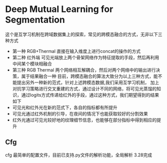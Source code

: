 # Deep Mutual Learning for Segmentation
这个是互学习机制在跨域数据集上的探索，常见的跨模态融合的方式，无非以下三种方式
- 第一种 RGB+Thermal 直接在输入维度上进行concat的操作的方式
- 第二种 红外端 可见光端放上两个骨架网络作为特征提取的手段，然后再利用中间某个模块相融合
- 第三种 RGB Thermal 两个网络相互解耦合，然后对两个网络中的输出进行决策，属于结果融合一种
目前，跨模态融合的算法大致分为以上三种方式，能不能提出另外一种新的范式，针对上述跨模态数据,我们采用互学习机制，
加上对抗学习策略进行交叉重建的方式，通过设计不同的网络，将可见光蒸馏的知识，通过logits方式传递给红外的手段，通过这种方式，我们期望得到的结果如下
- 可见光和红外光在新的范式下，各自的指标都有所提升
- 可见光通过红外机制的引导，在夜间的情况下也能获取较好的分割效果
- 红外光通过可见光较好地的纹理细节信息，也能够在部分指标中得到相应的提升
## Cfg
cfg 最简单的配置文件，目前已支持.py文件的解析功能，全局解析 3.28完成